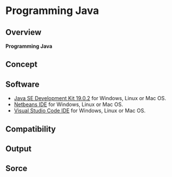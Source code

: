 # Programming Java
## Overview
<!--
<p align="center"> 
<img src="/TOOLS/IMG/IDE-C.png" width="400" align="center">
</p 
-->

**Programming Java** 

## Concept


## Software
* [Java SE Development Kit 19.0.2](https://www.oracle.com/br/java/technologies/downloads/) for Windows, Linux or Mac OS.
* [Netbeans IDE](https://netbeans.apache.org/download/nb16/) for Windows, Linux or Mac OS.
* [Visual Studio Code IDE](https://code.visualstudio.com) for Windows, Linux or Mac OS.


    
## Compatibility
   
   
## Output
   
## Sorce
